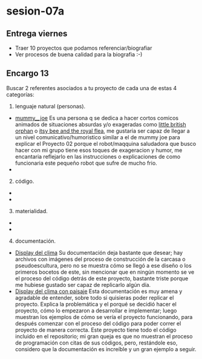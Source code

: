 # sesion-07a

## Entrega viernes 

- Traer 10 proyectos que podamos referenciar/biografiar
- Ver procesos de buena calidad para la biografia :-)

## Encargo 13 

Buscar 2 referentes asociados a tu proyecto de cada una de estas 4 categorías:

1. lenguaje natural (personas).
  - [mummy__joe](https://www.instagram.com/mummy__joe) Es una persona q se dedica a hacer cortos comicos animados de situaciones absurdas y/o exageradas como [little british orphan](https://youtu.be/bHcpj796wSI?si=zcw-b4K16zuiSJWW) o [itsy bee and the royal flea](https://youtu.be/wP6Zsy2J-5o?si=XGTINr9o-K_C2GFl), me gustaria ser capaz de llegar a un nivel comunicativo/humoristico similar a el de mummy joe para explicar el Proyecto 02 porque el robot/maqquina saludadora que busco hacer con mi grupo tiene esos toques de exageracion y humor, me encantaria reflejarlo en las instrucciones o explicaciones de como funcionaria este pequeño robot que sufre de mucho frio.
  -   
2. código.
  - 
  - 
3. materialidad.
  - 
  - 
4. documentación.
  - [Display del clima](https://hackaday.io/project/202079-photon-2-lander) Su documentación deja bastante que desear; hay archivos con imágenes del proceso de construcción de la carcasa o pseudoescultura, pero no se muestra cómo se llegó a ese diseño o los primeros bocetos de este, sin mencionar que en ningún momento se ve el proceso del código detrás de este proyecto, bastante triste porque me hubiese gustado ser capaz de replicarlo algún día.
  - [Display del clima con paisaje](https://github.com/lds133/weather_landscape) Esta documentación es muy amena y agradable de entender, sobre todo si quisieras poder replicar el proyecto. Explica la problemática y el porqué se decidió hacer el proyecto, cómo lo empezaron a desarrollar e implementar; luego muestran los ejemplos de cómo se vería el proyecto funcionando, para después comenzar con el proceso del código para poder correr el proyecto de manera correcta. Este proyecto tiene todo el código incluido en el repositorio; mi gran queja es que no muestran el proceso de programación con citas de sus códigos, pero, restándole eso, considero que la documentación es increíble y un gran ejemplo a seguir.
